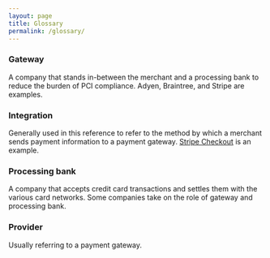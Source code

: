 ```yaml
---
layout: page
title: Glossary
permalink: /glossary/
---
```


### Gateway

A company that stands in-between the merchant and a processing bank to reduce the burden of PCI compliance. Adyen, Braintree, and Stripe are examples.

### Integration

Generally used in this reference to refer to the method by which a merchant sends payment information to a payment gateway. [Stripe Checkout](/pci-compliance/integrations/#stripe) is an example.

### Processing bank

A company that accepts credit card transactions and settles them with the various card networks. Some companies take on the role of gateway and processing bank.

### Provider

Usually referring to a payment gateway.
